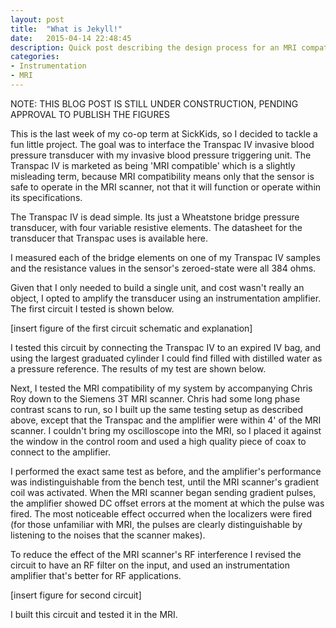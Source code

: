 ```yaml
---
layout: post
title:  "What is Jekyll!"
date:   2015-04-14 22:48:45
description: Quick post describing the design process for an MRI compatible IBP transducer amplifier, which I built hastily in preparation for an experiment.
categories:
- Instrumentation
- MRI
---
```


NOTE: THIS BLOG POST IS STILL UNDER CONSTRUCTION, PENDING APPROVAL TO PUBLISH THE FIGURES

This is the last week of my co-op term at SickKids, so I decided to tackle a fun little project. The goal was to interface the Transpac IV invasive blood pressure transducer with my invasive blood pressure triggering unit. The Transpac IV is marketed as being 'MRI compatible' which is a slightly misleading term, because MRI compatibility means only that the sensor is safe to operate in the MRI scanner, not that it will function or operate within its specifications.

The Transpac IV is dead simple. Its just a Wheatstone bridge pressure transducer, with four variable resistive elements. The datasheet for the transducer that Transpac uses is available here.



I measured each of the bridge elements on one of my Transpac IV samples and the resistance values in the sensor's zeroed-state were all 384 ohms.

Given that I only needed to build a single unit, and cost wasn't really an object, I opted to amplify the transducer using an instrumentation amplifier. The first circuit I tested is shown below.

[insert figure of the first circuit schematic and explanation]

I tested this circuit by connecting the Transpac IV to an expired IV bag, and using the largest graduated cylinder I could find filled with distilled water as a pressure reference. The results of my test are shown below.

Next, I tested the MRI compatibility of my system by accompanying Chris Roy down to the Siemens 3T MRI scanner. Chris had some long phase contrast scans to run, so I built up the same testing setup as described above, except that the Transpac and the amplifier were within 4' of the MRI scanner. I couldn't bring my oscilloscope into the MRI, so I placed it against the window in the control room and used a high quality piece of coax to connect to the amplifier. 

I performed the exact same test as before, and the amplifier's performance was indistinguishable from the bench test, until the MRI scanner's gradient coil was activated. When the MRI scanner began sending gradient pulses, the amplifier showed DC offset errors at the moment at which the pulse was fired. The most noticeable effect occurred when the localizers were fired (for those unfamiliar with MRI, the pulses are clearly distinguishable by listening to the noises that the scanner makes).

To reduce the effect of the MRI scanner's RF interference I revised the circuit to have an RF filter on the input, and used an instrumentation amplifier that's better for RF applications.

[insert figure for second circuit]

I built this circuit and tested it in the MRI.

